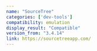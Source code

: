 ```yaml
---
name: "SourceTree"
categories: ['dev-tools']
compatibility: emulation
display_result: "Compatible"
version_from: "3.4.14"
link: https://sourcetreeapp.com/
---
```


